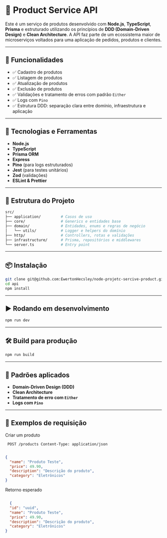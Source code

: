 # 🛒 Product Service API

Este é um serviço de produtos desenvolvido com **Node.js**, **TypeScript**, **Prisma** e estruturado utilizando os princípios de **DDD (Domain-Driven Design)** e **Clean Architecture**. A API faz parte de um ecossistema maior de microserviços voltados para uma aplicação de pedidos, produtos e clientes.

---

## 🚀 Funcionalidades

- ✅ Cadastro de produtos
- ✅ Listagem de produtos
- ✅ Atualização de produtos
- ✅ Exclusão de produtos
- ✅ Validações e tratamento de erros com padrão `Either`
- ✅ Logs com `Pino`
- ✅ Estrutura DDD: separação clara entre domínio, infraestrutura e aplicação

---

## 🧱 Tecnologias e Ferramentas

- **Node.js**
- **TypeScript**
- **Prisma ORM**
- **Express**
- **Pino** (para logs estruturados)
- **Jest** (para testes unitários)
- **Zod** (validações)
- **ESLint & Prettier**

---

## 📁 Estrutura do Projeto

```bash
src/
├── application/         # Casos de uso
├── core/                # Generics e entidades base
├── domain/              # Entidades, enums e regras de negócio
│   └── utils/           # Logger e helpers do domínio
├── http/                # Controllers, rotas e validações
├── infrastructure/      # Prisma, repositórios e middlewares
└── server.ts            # Entry point

```
---

## 📦 Instalação

```bash
git clone git@github.com:EwertonHecsley/node-projetc-sercive-product.git
cd api
npm install

```

---

## ▶️ Rodando em desenvolvimento

```bash
npm run dev
```
---

## 🛠️ Build para produção

```bash
npm run build
```

---

## 🧭 Padrões aplicados

- **Domain-Driven Design (DDD)**
- **Clean Architecture**
- **Tratamento de erro com `Either`**
- **Logs com `Pino`**

---

## 📌 Exemplos de requisição

Criar um produto

` POST /products
Content-Type: application/json`

```json

{
  "name": "Produto Teste",
  "price": 49.90,
  "description": "Descrição do produto",
  "category": "Eletrônicos"
}

```

Retorno esperado

```json

  {
  "id": "uuid",
  "name": "Produto Teste",
  "price": 49.90,
  "description": "Descrição do produto",
  "category": "Eletrônicos"
}

```




